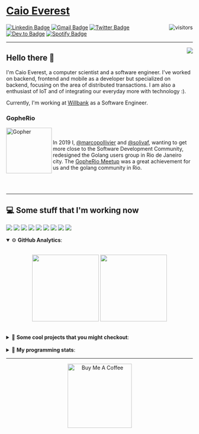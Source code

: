 # [Caio Everest](https://caioeverest.dev)

<img align="right" src="https://visitor-badge.glitch.me/badge?page_id=caioeverest.caioeverest" alt="visitors">

[![Linkedin Badge](https://img.shields.io/badge/-LinkedIn-blue?style=flat-square&logo=Linkedin&logoColor=white&link=https://www.linkedin.com/in/caioeverest/)](https://www.linkedin.com/in/caioeverest/)
[![Gmail Badge](https://img.shields.io/badge/-Gmail-c14438?style=flat-square&logo=Gmail&logoColor=white&link=mailto:mollivier.dev@gmail.com)](mailto:caioeverest.b@gmail.com/)
[![Twitter Badge](https://img.shields.io/badge/-Twitter-1DA1F2?style=flat-square&logo=Twitter&logoColor=white&link=https://twitter.com/caioeverest)](https://twitter.com/caioeverest)
[![Dev.to Badge](https://img.shields.io/badge/-Dev.to-363D44?style=flat-square&logo=Dev.to&logoColor=white&link=https://dev.to/caioeverest)](https://dev.to/caioeverest)
[![Spotify Badge](https://img.shields.io/badge/-Spotify-1ED760?style=flat-square&amp;labelColor=fff&amp;logo=Spotify&link=https://open.spotify.com/user/caio.everest)](https://open.spotify.com/user/caio.everest)

---
<img align="right" src="https://media3.giphy.com/media/Nx0rz3jtxtEre/200.gif"/>

## Hello there 🖖

<p>
    I'm Caio Everest, a computer scientist and a software engineer. I've worked on backend, frontend and mobile as a developer
    but specialized on backend, focusing on the area of distributed transactions. I am also a enthusiast of IoT and of integrating
    our everyday more with technology :).
</p>
<p>
    Currently, I'm working at <a href="https://willbank.com.br">Willbank</a> as a Software Engineer.
</p>

### GopheRio

<img align="left" src="https://i.imgur.com/zmxMolD.png" alt="Gopher" width="123em">

<br>
<p>
    In 2019 I, <a href="https://github.com/marcopollivier">@marcopollivier</a> and <a href="https://github.com/solivaf">
    @solivaf</a>, wanting to get more close to the Software Development
    Community, redesigned the Golang users group in Rio de Janeiro city. The <a href="https://www.meetup.com/GopheRio">
    GopheRio Meetup</a> was a great achievement for us and the golang community in Rio.
</p>
<br><br>

---

## 💻 Some stuff that I'm working now

<a href=""><img src="https://img.shields.io/badge/-Go-00ADD8?style=flat-square&logo=go&logoColor=white"></a>
<a href=""><img src="https://img.shields.io/badge/-Rust-4f4f4f?style=flat-square&logo=rust&logoColor=white"></a>
<a href=""><img src="https://img.shields.io/badge/-Python-F7C400?style=flat-square&logo=python&logoColor=white"></a>
<a href=""><img src="https://img.shields.io/badge/-Ruby-980D02?style=flat-square&logo=ruby&logoColor=white"></a>
<a href=""><img src="http://img.shields.io/badge/-Java-007396?style=flat-square&logo=java&logoColor=white"></a>
<a href=""><img src="http://img.shields.io/badge/-Kotlin-7B6BDA?style=flat-square&logo=kotlin&logoColor=white"></a>
<a href=""><img src="http://img.shields.io/badge/-JavaScript-F7DF1E?style=flat-square&logo=JavaScript&logoColor=white"></a>
<a href=""><img src="http://img.shields.io/badge/-Terraform-623CE4?style=flat-square&logo=Terraform&logoColor=white"></a>
<a href=""><img src="http://img.shields.io/badge/-Ansible-171615?style=flat-square&logo=Ansible&logoColor=white"></a>

<details open>
    <summary>⚙ <b>GitHub Analytics</b>: </summary>
    <br>
    <p align="center">
        <img height="180em" src="https://github-readme-stats-eight-theta.vercel.app/api?username=caioeverest&show_icons=true&theme=tokyonight&include_all_commits=true&count_private=true"/>
        <img height="180em" src="https://github-readme-stats-eight-theta.vercel.app/api/top-langs/?username=caioeverest&layout=compact&langs_count=8&theme=tokyonight&include_all_commits=true&count_private=true"/>
    </p>
</details>

<br>

<details>
    <summary>🔨 <b>Some cool projects that you might checkout</b>: </summary>
    <div style="margin-left:3em">
        <li>🌠 <a href="https://github.com/caioeverest/supernova">Supernova</a> - Script that builds a development environment on linux machines</li>
        <li>⚙ <a href="https://github.com/caioeverest/gocfg">Gocfg</a> - A golang library that loads config structs from files with environment interpolation</li>
    </div>
</details>

<br>


<details>
 <summary>🤖 <b>My programming stats</b>: </summary>
<br>
<!--START_SECTION:waka-->
![Code Time](http://img.shields.io/badge/Code%20Time-2%2C714%20hrs%2058%20mins-blue)

**🐱 My GitHub Data** 

> 📦 80.3 kB Used in GitHub's Storage 
 > 
> 🚫 Not Opted to Hire
 > 
> 📜 42 Public Repositories 
 > 
> 🔑 6 Private Repositories 
 > 
**I'm a Night 🦉** 

```text
🌞 Morning                73 commits          ███░░░░░░░░░░░░░░░░░░░░░░   11.03 % 
🌆 Daytime                108 commits         ████░░░░░░░░░░░░░░░░░░░░░   16.31 % 
🌃 Evening                190 commits         ███████░░░░░░░░░░░░░░░░░░   28.70 % 
🌙 Night                  291 commits         ███████████░░░░░░░░░░░░░░   43.96 % 
```
📅 **I'm Most Productive on Sunday** 

```text
Monday                   80 commits          ███░░░░░░░░░░░░░░░░░░░░░░   12.08 % 
Tuesday                  76 commits          ███░░░░░░░░░░░░░░░░░░░░░░   11.48 % 
Wednesday                61 commits          ██░░░░░░░░░░░░░░░░░░░░░░░   09.21 % 
Thursday                 33 commits          █░░░░░░░░░░░░░░░░░░░░░░░░   04.98 % 
Friday                   110 commits         ████░░░░░░░░░░░░░░░░░░░░░   16.62 % 
Saturday                 141 commits         █████░░░░░░░░░░░░░░░░░░░░   21.30 % 
Sunday                   161 commits         ██████░░░░░░░░░░░░░░░░░░░   24.32 % 
```


📊 **This Week I Spent My Time On** 

```text
💬 Programming Languages: 
Go                       7 hrs               ████████████████░░░░░░░░░   62.44 % 
YAML                     1 hr 1 min          ██░░░░░░░░░░░░░░░░░░░░░░░   09.15 % 
Python                   50 mins             ██░░░░░░░░░░░░░░░░░░░░░░░   07.52 % 
Makefile                 37 mins             █░░░░░░░░░░░░░░░░░░░░░░░░   05.58 % 
SQL                      31 mins             █░░░░░░░░░░░░░░░░░░░░░░░░   04.66 % 

🔥 Editors: 
Neovim                   9 hrs 59 mins       ██████████████████████░░░   88.99 % 
VS Code                  42 mins             ██░░░░░░░░░░░░░░░░░░░░░░░   06.35 % 
DataGrip                 31 mins             █░░░░░░░░░░░░░░░░░░░░░░░░   04.66 % 

💻 Operating System: 
Mac                      11 hrs 13 mins      █████████████████████████   100.00 % 
```

**I Mostly Code in Go** 

```text
Go                       12 repos            ███████░░░░░░░░░░░░░░░░░░   27.91 % 
Java                     4 repos             ██░░░░░░░░░░░░░░░░░░░░░░░   09.30 % 
Shell                    3 repos             ██░░░░░░░░░░░░░░░░░░░░░░░   06.98 % 
Lua                      1 repo              █░░░░░░░░░░░░░░░░░░░░░░░░   02.33 % 
TypeScript               1 repo              █░░░░░░░░░░░░░░░░░░░░░░░░   02.33 % 
```




 Last Updated on 12/07/2024 01:34:51 UTC
<!--END_SECTION:waka-->
</details>

---

<p align="center">
    <a href="https://www.buymeacoffee.com/caioeverest" target="_blank">
        <img src="https://az743702.vo.msecnd.net/cdn/kofi3.png?v=a" alt="Buy Me A Coffee" width="173em">
    </a>
</p>
